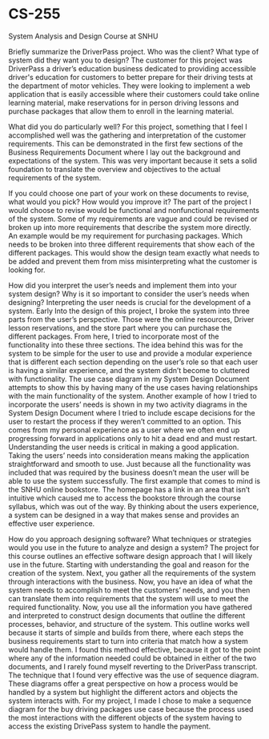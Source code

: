 # CS-255
System Analysis and Design Course at SNHU

Briefly summarize the DriverPass project. Who was the client? What type of system did they want you to design?
The customer for  this project was DriverPass a driver’s education business dedicated to providing accessible driver's education for customers to better prepare for their driving tests at the department of motor vehicles. They were looking to implement a web application that is easily accessible where their customers could take online learning material, make reservations for in person driving lessons and purchase packages that allow them to enroll in the learning material.

What did you do particularly well?
For this project, something that I feel I accomplished well was the gathering and interpretation of the customer requirements. This can be demonstrated in the first few sections of the Business Requirements Document  where I lay out the background and expectations of the system. This was very important because it sets a solid foundation to translate the overview and objectives to the actual requirements of the system.

If you could choose one part of your work on these documents to revise, what would you pick? How would you improve it?
The part of the project I would choose to revise would be functional and nonfunctional requirements of the system. Some of my requirements are vague and could be revised or broken up into more requirements that describe the system more directly. An example would be my requirement for purchasing packages. Which needs to be broken into three different requirements that show each of the different packages. This would show the design team exactly what needs to be added and prevent them from miss misinterpreting what the customer is looking for.

How did you interpret the user’s needs and implement them into your system design? Why is it so important to consider the user’s needs when designing?
Interpreting the user needs is crucial for the development of a system. Early Into the design of this project,  I broke the system into three parts from the user’s perspective. Those were the online resources, Driver lesson reservations, and the store part where you can purchase the different packages. From here, I tried to incorporate most of the functionality into these three sections.  The idea behind this was for the system to be simple for the user to use and provide a modular experience that is different each section depending on the user’s role so that each user is having a similar experience, and the system didn’t become to cluttered with functionality.  The use case diagram in my System Design Document attempts to show this by having many of the use cases having relationships with the main functionality of the system. Another example of how I tried to incorporate the users’ needs is shown in my two activity diagrams in the System Design Document where I tried to include escape decisions for the user to restart the process if they weren’t committed to an option.  This comes from my personal experience as a user where we often end up progressing forward in applications only to hit a dead end and must restart. 
Understanding the user needs is critical in making a good application. Taking the users’ needs into consideration means making the application straightforward and smooth to use. Just because all the functionality was included that was required by the business doesn’t mean the user will be able to use the system successfully. The first example that comes to mind is the SNHU online bookstore. The homepage has a link in an area that isn’t intuitive which  caused me to access the bookstore through the course syllabus, which was out of the way. By thinking about the users experience, a system can be designed in a way that makes sense and provides an effective user experience.

How do you approach designing software? What techniques or strategies would you use in the future to analyze and design a system?
The project for this course outlines an effective software design approach that I will likely use in the future. Starting with understanding the goal and reason for the creation of the system. Next, you gather all the requirements of the system through interactions with the business. Now, you have an idea of what the system needs to accomplish to meet the customers’ needs, and you then can translate them into requirements that the system will use to meet the required functionality. Now, you use all the information you have gathered and  interpreted to construct design documents that outline the different processes, behavior, and structure of the system.  This outline works well because it starts of simple and builds from there, where each steps the business requirements start to turn into criteria that match how a system would handle them. I found this method effective, because it got to the point where any of the information needed could be obtained in either of the two documents, and I rarely found myself reverting to the DriverPass transcript. 
The technique that I found very effective was the use of sequence diagram. These diagrams offer a great perspective on how a process would be handled by a system but highlight the different actors and objects the system interacts with. For my project, I made I chose to make a sequence diagram for the buy driving packages use case because the process used the most interactions with the different objects of the system having to access the existing DrivePass system to handle the payment. 
